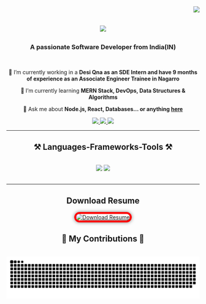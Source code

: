 <img align="right" src="https://visitor-badge.laobi.icu/badge?page_id=harsh1000-hub.harsh1000-hub" />

<h1 align="center">
    <img src="https://readme-typing-svg.herokuapp.com/?font=Righteous&size=35&center=true&vCenter=true&width=500&height=70&duration=4000&lines=Hi+There!+👋;+I'm+Harsh+Vardhan!;" />
</h1>

<h3 align="center">A passionate Software Developer from India(IN)</h3>

<br/>

<div align="center">
 
 🔭 I’m currently working in a **Desi Qna as an SDE Intern and have 9 months of experience as an Associate Engineer Trainee in Nagarro**
 
 🌱 I’m currently learning **MERN Stack, DevOps, Data Structures & Algorithms**

💬 Ask me about **Node.js, React, Databases... or anything [here](https://www.linkedin.com/in/harsh-vardhan-561bb6190/)**


 </div>
 
<div align="center"> 
  <a href="mailto:harshvardhan.lapd@gmail.com">
    <img src="https://img.shields.io/badge/Gmail-333333?style=for-the-badge&logo=gmail&logoColor=red" />
  </a>
  <a href="https://www.linkedin.com/in/harsh-vardhan-561bb6190/" target="_blank">
    <img src="https://img.shields.io/badge/LinkedIn-0077B5?style=for-the-badge&logo=linkedin&logoColor=white" target="_blank" />
  </a>
  <a href="https://twitter.com/HarshVardh94430" target="_blank">
     <img src="https://img.shields.io/badge/Twitter-FF5722?style=for-the-badge&logo=todoist&logoColor=white" target="_blank" /> <!-- sqlite, safari, google-chrome are other good icon options -->
  </a>
</div>

 <hr/>
 
</div>
<h2 align="center">⚒️ Languages-Frameworks-Tools ⚒️</h2>
<br/>
<div align="center">
    <img src="https://skillicons.dev/icons?i=react,bootstrap,html,css,vscode,github,tailwind,git" />
    <img src="https://skillicons.dev/icons?i=nodejs,javascript,typescript,express,firebase,mongodb,c,java,nextjs,mysql" /><br>
</div>

<br/>
<hr/>
<h2 align="center">Download Resume</h2>
 <div align="center">
   <a href='https://drive.google.com/file/d/1wktOhk9cp_5c9OK2W5jwV0TneFZYFZOg/view?usp=drive_link' target='_blank'>
      <img 
    height='64' 
    style='
      border: 5px solid #f00; 
      border-radius: 20px; 
      box-shadow: 0 0 10px rgba(0, 0, 0, 0.5); 
      transition: transform 0.3s ease-in-out; 
      height: 64px;
    ' 
    src='https://encrypted-tbn0.gstatic.com/images?q=tbn:ANd9GcSXY5WPEkPjJBU0wHXW9o4cWJf7Oi-cKL-yhOAKQGMs7FYAIhIIzjZqeB66-EHJHsM3ZWs&usqp=CAU' 
    border='0' 
    alt='Download Resume' 
    onmouseover="this.style.transform='scale(1.1)'" 
    onmouseout="this.style.transform='scale(1)'"
  />
   </a>
<div align="center">
  <h2>🐍 My Contributions 🐍</h2>
  <br>
  <img alt="snake eating my contributions" src="https://raw.githubusercontent.com/salesp07/salesp07/output/github-contribution-grid-snake.svg" />
  
  <br/><br/><br/>
</div>



